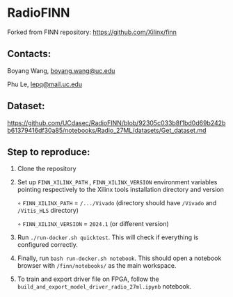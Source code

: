 # RadioFINN

Forked from FINN repository: https://github.com/Xilinx/finn

## Contacts:
Boyang Wang, boyang.wang@uc.edu

Phu Le, lepq@mail.uc.edu

## Dataset:
https://github.com/UCdasec/RadioFINN/blob/92305c033b8f1bd0d69b242bb61379416df30a85/notebooks/Radio_27ML/datasets/Get_dataset.md

## Step to reproduce:
1. Clone the repository
2. Set up ```FINN_XILINX_PATH``` , ```FINN_XILINX_VERSION``` environment variables pointing respectively to the Xilinx tools installation directory and version

   ◦ ```FINN_XILINX_PATH``` = ```/.../Vivado``` (directory should have ```/Vivado``` and ```/Vitis_HLS``` directory)
   
   ◦ ```FINN_XILINX_VERSION``` = ```2024.1``` (or different version)

3. Run ```./run-docker.sh quicktest```. This will check if everything is configured correctly. 
4. Finally, run ```bash run-docker.sh notebook```. This should open a notebook browser with ```/finn/notebooks/``` as the main workspace.
5. To train and export driver file on FPGA, follow the ```build_and_export_model_driver_radio_27ml.ipynb``` notebook.
